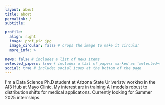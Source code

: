 ```yaml
---
layout: about
title: about
permalink: /
subtitle: 

profile:
  align: right
  image: prof_pic.jpg
  image_circular: false # crops the image to make it circular
  more_info: >

news: false # includes a list of news items
selected_papers: true # includes a list of papers marked as "selected={true}"
social: true # includes social icons at the bottom of the page
---
```


I'm a Data Science Ph.D student at Arizona State Univeristy working in the AI3 Hub at Mayo Clinic. My interest are in training A.I models robust to distribution shifts for medical applications. Currently looking for Summer 2025 internships.
